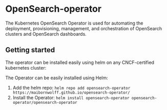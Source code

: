 # OpenSearch-operator

The Kubernetes OpenSearch Operator is used for automating the deployment, provisioning, management, and orchestration of OpenSearch clusters and OpenSearch dashboards.

## Getting started

The operator can be installed easily using helm on any CNCF-certified kubernetes cluster:

The Operator can be easily installed using Helm:

1. Add the helm repo: `helm repo add opensearch-operator https://maibornwolff.github.io/opensearch-operator/`
2. Install the Operator: `helm install opensearch-operator opensearch-operator/opensearch-operator`
